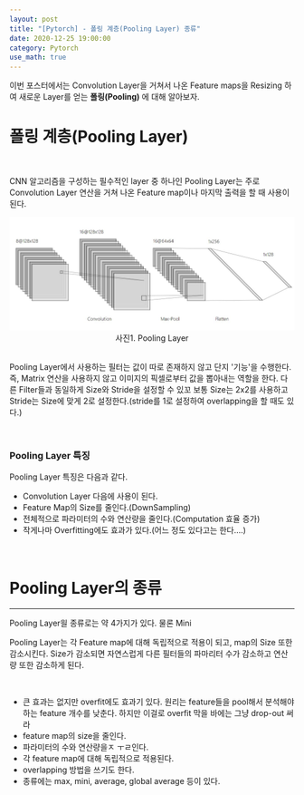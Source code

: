 ```yaml
---
layout: post
title: "[Pytorch] - 폴링 계층(Pooling Layer) 종류"
date: 2020-12-25 19:00:00
category: Pytorch
use_math: true
---
```


이번 포스터에서는 Convolution Layer을 거쳐서 나온 Feature maps을 Resizing 하여 새로운 Layer를 얻는 **폴링(Pooling)** 에 대해 알아보자.

# 폴링 계층(Pooling Layer)
<br>

CNN 알고리즘을 구성하는 필수적인 layer 중 하나인 Pooling Layer는 주로 Convolution Layer 연산을 거쳐 나온 Feature map이나 마지막 출력을 할 때 사용이 된다.

<center>
<img  src="../public/img/pytorch/pooling_layer.JPG" width="" style='margin: 0px auto;'/>
<figcaption> 사진1. Pooling Layer </figcaption>
</center>

<br>

Pooling Layer에서 사용하는 필터는 값이 따로 존재하지 않고 단지 '기능'을 수행한다. 즉, Matrix 연산을 사용하지 않고 이미지의 픽셀로부터 값을 뽑아내는 역할을 한다. 다른 Filter들과 동일하게 Size와 Stride을 설정할 수 있꼬 보통 Size는 2x2를 사용하고 Stride는 Size에 맞게 2로 설정한다.(stride를 1로 설정하여 overlapping을 할 때도 있다.)

<br>

### Pooling Layer 특징
Pooling Layer 특징은 다음과 같다.
- Convolution Layer 다음에 사용이 된다.
- Feature Map의 Size를 줄인다.(DownSampling)
- 전체적으로 파라미터의 수와 연산량을 줄인다.(Computation 효율 증가)
- 작게나마 Overfitting에도 효과가 있다.(어느 정도 있다고는 한다....)

<br>

# Pooling Layer의 종류
<hr>

Pooling Layer읠 종류로는 약 4가지가 있다. 물론 Mini

Pooling Layer는 각 Feature map에 대해 독립적으로 적용이 되고, map의 Size 또한 감소시킨다. Size가 감소되면 자연스럽게 다른 필터들의 파마리터 수가 감소하고 연산량 또한 감소하게 된다.

<br>



- 큰 효과는 없지만 overfit에도 효과기 있다. 원리는 feature들을 pool해서 분석해야 하는 feature 개수를 낮춘다. 하지만 이걸로 overfit 막을 바에는 그냥 drop-out 써라
- feature map의 size을 줄인다.
- 파라미터의 수와 연산량을ㅈ ㅜㄹ인다.
- 각 feature map에 대해 독립적으로 적용된다.
- overlapping 방법을 쓰기도 한다.
- 종류에는 max, mini, average, global average 등이 있다.

